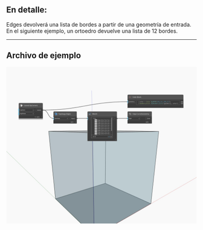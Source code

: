 ## En detalle:
Edges devolverá una lista de bordes a partir de una geometría de entrada. En el siguiente ejemplo, un ortoedro devuelve una lista de 12 bordes.
___
## Archivo de ejemplo

![Edges](./Autodesk.DesignScript.Geometry.Topology.Edges_img.jpg)

